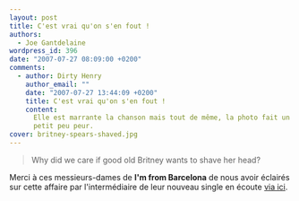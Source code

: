 ```yaml
---
layout: post
title: C'est vrai qu'on s'en fout !
authors:
  - Joe Gantdelaine
wordpress_id: 396
date: "2007-07-27 08:09:00 +0200"
comments:
  - author: Dirty Henry
    author_email: ""
    date: "2007-07-27 13:44:09 +0200"
    title: C'est vrai qu'on s'en fout !
    content:
      Elle est marrante la chanson mais tout de même, la photo fait un tout
      petit peu peur.
cover: britney-spears-shaved.jpg
---
```


> Why did we care if good old Britney wants to shave her head?

Merci à ces messieurs-dames de **I'm from Barcelona** de nous avoir éclairés sur
cette affaire par l'intermédiaire de leur nouveau single en écoute
[via ici](http://stereogum.com/5565/im_from_barcelona_pen_their_ode_to_britney_spears/news/).
